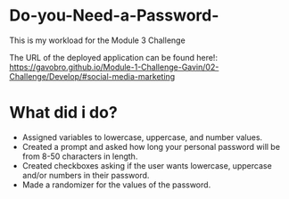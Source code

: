 # Do-you-Need-a-Password-
This is my workload for the Module 3 Challenge

The URL of the deployed application can be found here!: 
https://gavobro.github.io/Module-1-Challenge-Gavin/02-Challenge/Develop/#social-media-marketing 

# What did i do?
- Assigned variables to lowercase, uppercase, and number values.
- Created a prompt and asked how long your personal password will be from 8-50 characters in length.
- Created checkboxes asking if the user wants lowercase, uppercase and/or numbers in their password.
- Made a randomizer for the values of the password.
